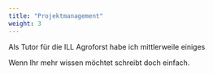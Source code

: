 ```yaml
---
title: "Projektmanagement"
weight: 3
---
```

Als Tutor für die ILL Agroforst habe ich mittlerweile einiges 


Wenn Ihr mehr wissen möchtet schreibt doch einfach.
